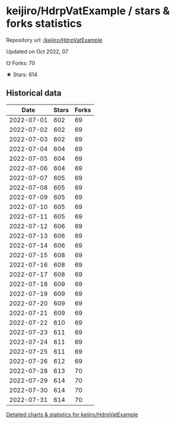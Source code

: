 # keijiro/HdrpVatExample / stars & forks statistics

Repository url: [/keijiro/HdrpVatExample](https://github.com/keijiro/HdrpVatExample)

Updated on Oct 2022, 07

☋ Forks: 70

★ Stars: 614

## Historical data
| Date | Stars | Forks |
|------|-------|-------|
| 2022-07-01 | 602 | 69 | 
| 2022-07-02 | 602 | 69 | 
| 2022-07-03 | 602 | 69 | 
| 2022-07-04 | 604 | 69 | 
| 2022-07-05 | 604 | 69 | 
| 2022-07-06 | 604 | 69 | 
| 2022-07-07 | 605 | 69 | 
| 2022-07-08 | 605 | 69 | 
| 2022-07-09 | 605 | 69 | 
| 2022-07-10 | 605 | 69 | 
| 2022-07-11 | 605 | 69 | 
| 2022-07-12 | 606 | 69 | 
| 2022-07-13 | 606 | 69 | 
| 2022-07-14 | 606 | 69 | 
| 2022-07-15 | 608 | 69 | 
| 2022-07-16 | 608 | 69 | 
| 2022-07-17 | 608 | 69 | 
| 2022-07-18 | 609 | 69 | 
| 2022-07-19 | 609 | 69 | 
| 2022-07-20 | 609 | 69 | 
| 2022-07-21 | 609 | 69 | 
| 2022-07-22 | 610 | 69 | 
| 2022-07-23 | 611 | 69 | 
| 2022-07-24 | 611 | 69 | 
| 2022-07-25 | 611 | 69 | 
| 2022-07-26 | 612 | 69 | 
| 2022-07-28 | 613 | 70 | 
| 2022-07-29 | 614 | 70 | 
| 2022-07-30 | 614 | 70 | 
| 2022-07-31 | 614 | 70 | 


[Detailed charts & statistics for keijiro/HdrpVatExample](https://reviewgithub.com/rep/keijiro/HdrpVatExample)

